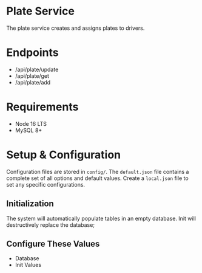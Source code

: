 # Plate Service

The plate service creates and assigns plates to drivers.

# Endpoints

* /api/plate/update
* /api/plate/get
* /api/plate/add

# Requirements

* Node 16 LTS
* MySQL 8+

# Setup & Configuration

Configuration files are stored in ```config/```. The ```default.json``` file contains a complete set of all options and default values. Create a ```local.json``` file to set any specific configurations. 

## Initialization

The system will automatically populate tables in an empty database. Init will destructively replace the database;

## Configure These Values

* Database
* Init Values
